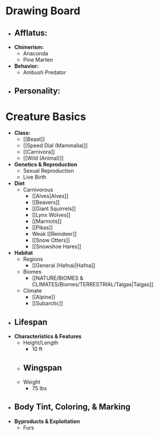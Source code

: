 # Drawing Board
- **Afflatus:**
	- 
- **Chimerism:**
	- Anaconda
	- Pine Marten
- **Behavior:**
	- Ambush Predator
- **Personality:**
	- 
# Creature Basics
- **Class:**
	- [[Beast]]
	- [[Speed Dial (Mammalia)]]
	- [[Carnivora]]
	- [[Wild (Animal)]]
- **Genetics & Reproduction**
	- Sexual Reproduction
	- Live Birth
- **Diet**
	- Carnivorous
		- [[Alves|Alves]]
		- [[Beavers]]
		- [[Giant Squirrels]]
		- [[Lynx Wolves]]
		- [[Marmots]]
		- [[Pikas]]
		- Weak [[Reindeer]]
		- [[Snow Otters]]
		- [[Snowshoe Hares]]
- **Habitat**
	- Regions
		- [[General (Hafna)|Hafna]]
	- Biomes
		- [[NATURE/BIOMES & CLIMATES/Biomes/TERRESTRIAL/Taigas|Taigas]]
	- Climate
		- [[Alpine]]
		- [[Subarctic]]
- **Lifespan**
	- 
- **Characteristics & Features**
	- Height/Length
		- 10 ft
	- Wingspan
		- 
	- Weight
		- 75 lbs
- **Body Tint, Coloring, & Marking**
	- 
- **Byproducts & Exploitation**
	- Furs